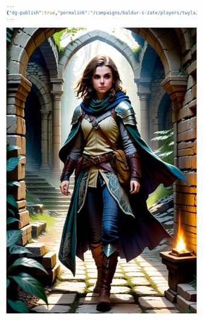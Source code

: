 ```yaml
---
{"dg-publish":true,"permalink":"/campaigns/baldur-s-zate/players/twyla/"}
---
```


![twyla_pic|300](/img/user/attachments/twyla_pic.jpeg)
